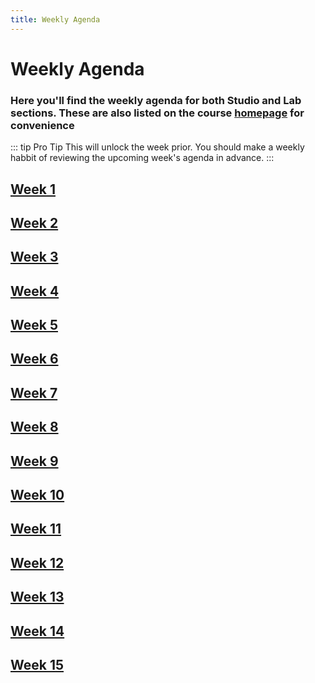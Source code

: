 ```yaml
---
title: Weekly Agenda
---
```


# Weekly Agenda

### Here you'll find the weekly agenda for both Studio and Lab sections. These are also listed on the course [homepage](/) for convenience

::: tip Pro Tip
This will unlock the week prior. You should make a weekly habbit of reviewing the upcoming week's agenda in advance.
:::

## [Week 1](./week-1)

## [Week 2](./week-2)

## [Week 3](./week-3-disabled)

## [Week 4](./week-4-disabled)

## [Week 5](./week-5-disabled)

## [Week 6](./week-6-disabled)

## [Week 7](./week-7-disabled)

## [Week 8](./week-8-disabled)

## [Week 9](./week-9-disabled)

## [Week 10](./week-10-disabled)

## [Week 11](./week-11-disabled)

## [Week 12](./week-12-disabled)

## [Week 13](./week-13-disabled)

## [Week 14](./week-14-disabled)

## [Week 15](./week-15-disabled)
